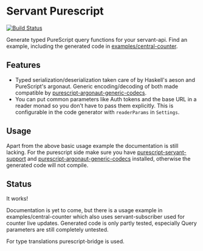 Servant Purescript
==================

[![Build Status](https://travis-ci.org/eskimor/servant-purescript.svg?branch=master)](https://travis-ci.org/eskimor/servant-purescript)

Generate typed PureScript query functions for your servant-api. Find an example, including
the generated code in [examples/central-counter](https://github.com/eskimor/servant-purescript/tree/master/examples/central-counter).

## Features

 - Typed serialization/deserialization taken care of by Haskell's aeson and PureScript's argonaut.
   Generic encoding/decoding of both made compatible by 
   [purescript-argonaut-generic-codecs](https://github.com/eskimor/purescript-argonaut-generic-codecs/blob/purescript-argonaut-generic-codec/src/Data/Argonaut/Generic/Aeson.purs).
 - You can put common parameters like Auth tokens and the base URL in a reader monad so you don't
   have to pass them explicitly. This is configurable in the code generator with `readerParams` in `Settings`.
   
## Usage

Apart from the above basic usage example the documentation is still lacking. For
the purescript side make sure you have
[purescript-servant-support](https://github.com/eskimor/purescript-servant-support)
and
[purescript-argonaut-generic-codecs](https://github.com/eskimor/purescript-argonaut-generic-codecs)
installed, otherwise the generated code will not compile.

## Status

It works!

Documentation is yet to come, but there is a usage example in
examples/central-counter which also uses servant-subscriber used for counter
live updates. Generated code is only partly tested, especially Query parameters
are still completely untested.

For type translations purescript-bridge is used.
